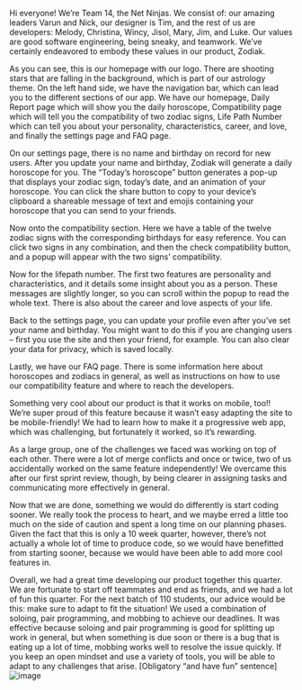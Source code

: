 Hi everyone! We’re Team 14, the Net Ninjas. We consist of: our amazing leaders Varun and Nick, our designer is Tim, and the rest of us are developers: Melody, Christina, Wincy, Jisol, Mary, Jim, and Luke. Our values are good software engineering, being sneaky, and teamwork. We’ve certainly endeavored to embody these values in our product, Zodiak.

As you can see, this is our homepage with our logo. There are shooting stars that are falling in the background, which is part of our astrology theme. On the left hand side, we have the navigation bar, which can lead you to the different sections of our app. We have our homepage, Daily Report page which will show you the daily horoscope, Compatibility page which will tell you the compatibility of two zodiac signs, Life Path Number which can tell you about your personality, characteristics, career, and love, and finally the settings page and FAQ page. 

On our settings page, there is no name and birthday on record for new users. After you update your name and birthday, Zodiak will generate a daily horoscope for you. The “Today’s horoscope” button generates a pop-up that displays your zodiac sign, today’s date, and an animation of your horoscope. You can click the share button to copy to your device’s clipboard a shareable message of text and emojis containing your horoscope that you can send to your friends. 

Now onto the compatibility section. Here we have a table of the twelve zodiac signs with the corresponding birthdays for easy reference. You can click two signs in any combination, and then the check compatibility button, and a popup will appear with the two signs’ compatibility. 

Now for the lifepath number. The first two features are personality and characteristics, and it details some insight about you as a person. These messages are slightly longer, so you can scroll within the popup to read the whole text. There is also about the career and love aspects of your life.

Back to the settings page, you can update your profile even after you’ve set your name and birthday. You might want to do this if you are changing users – first you use the site and then your friend, for example. You can also clear your data for privacy, which is saved locally. 

Lastly, we have our FAQ page. There is some information here about horoscopes and zodiacs in general, as well as instructions on how to use our compatibility feature and where to reach the developers. 

Something very cool about our product is that it works on mobile, too!! We’re super proud of this feature because it wasn’t easy adapting the site to be mobile-friendly! We had to learn how to make it a progressive web app, which was challenging, but fortunately it worked, so it’s rewarding.

As a large group, one of the challenges we faced was working on top of each other. There were a lot of merge conflicts and once or twice, two of us accidentally worked on the same feature independently! We overcame this after our first sprint review, though, by being clearer in assigning tasks and communicating more effectively in general. 

Now that we are done, something we would do differently is start coding sooner. We really took the process to heart, and we maybe erred a little too much on the side of caution and spent a long time on our planning phases. Given the fact that this is only a 10 week quarter, however, there’s not actually a whole lot of time to produce code, so we would have benefitted from starting sooner, because we would have been able to add more cool features in.

Overall, we had a great time developing our product together this quarter. We are fortunate to start off teammates and end as friends, and we had a lot of fun this quarter. For the next batch of 110 students, our advice would be this: make sure to adapt to fit the situation! We used a combination of soloing, pair programming, and mobbing to achieve our deadlines. It was effective because soloing and pair programming is good for splitting up work in general, but when something is due soon or there is a bug that is eating up a lot of time, mobbing works well to resolve the issue quickly. If you keep an open mindset and use a variety of tools, you will be able to adapt to any challenges that arise. [Obligatory “and have fun” sentence]
![image](https://github.com/cse110-sp23-group14/cse110-sp23-group14/assets/93345258/ed85cdb5-2e03-4b05-a138-1c91c1dba85e)

